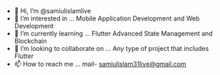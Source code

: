 - 👋 Hi, I’m @samiulislamlive
- 👀 I’m interested in ... Mobile Application Development and Web Development
- 🌱 I’m currently learning ... Flutter Advanced State Management and Blockchain
- 💞️ I’m looking to collaborate on ... Any type of project that includes Flutter
- 📫 How to reach me ... mail- samiulislam31live@gmail.com

<!---
samiulislamlive/samiulislamlive is a ✨ special ✨ repository because its `README.md` (this file) appears on your GitHub profile.
You can click the Preview link to take a look at your changes.
--->
